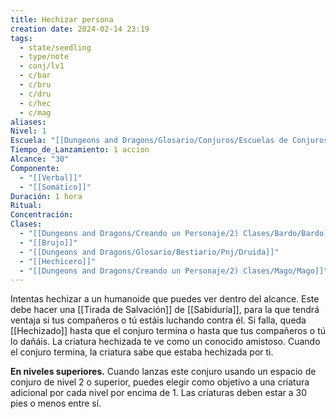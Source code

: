 ```yaml
---
title: Hechizar persona
creation date: 2024-02-14 23:19
tags:
  - state/seedling
  - type/note
  - conj/lv1
  - c/bar
  - c/bru
  - c/dru
  - c/hec
  - c/mag
aliases: 
Nivel: 1
Escuela: "[[Dungeons and Dragons/Glosario/Conjuros/Escuelas de Conjuros/Encantamiento]]"
Tiempo_de_Lanzamiento: 1 accion
Alcance: "30"
Componente:
  - "[[Verbal]]"
  - "[[Somático]]"
Duración: 1 hora
Ritual: 
Concentración: 
Clases:
  - "[[Dungeons and Dragons/Creando un Personaje/2) Clases/Bardo/Bardo]]"
  - "[[Brujo]]"
  - "[[Dungeons and Dragons/Glosario/Bestiario/Pnj/Druida]]"
  - "[[Hechicero]]"
  - "[[Dungeons and Dragons/Creando un Personaje/2) Clases/Mago/Mago]]"
---
```

Intentas hechizar a un humanoide que puedes ver dentro del alcance. Este debe hacer una [[Tirada de Salvación]] de [[Sabiduría]], para la que tendrá ventaja si tus compañeros o tú estáis luchando contra él. Si falla, queda [[Hechizado]] hasta que el conjuro termina o hasta que tus compañeros o tú lo dañáis. La criatura hechizada te ve como un conocido amistoso. Cuando el conjuro termina, la criatura sabe que estaba hechizada por ti.

**En niveles superiores.** Cuando lanzas este conjuro usando un espacio de conjuro de nivel 2 o superior, puedes elegir como objetivo a una criatura adicional por cada nivel por encima de 1. Las criaturas deben estar a 30 pies o menos entre sí.
